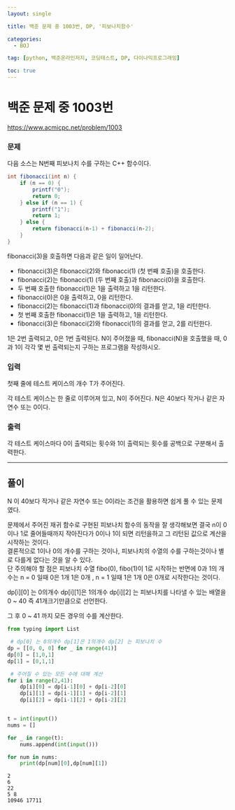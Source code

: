 ```yaml
---
layout: single

title: 백준 문제 중 1003번, DP, '피보나치함수'

categories:
  - BOJ

tag: [python, 백준온라인저지, 코딩테스트, DP, 다이나믹프로그래밍]

toc: true
---
```


# 백준 문제 중 1003번
https://www.acmicpc.net/problem/1003

### 문제

다음 소스는 N번째 피보나치 수를 구하는 C++ 함수이다.

```java
int fibonacci(int n) {
    if (n == 0) {
        printf("0");
        return 0;
    } else if (n == 1) {
        printf("1");
        return 1;
    } else {
        return fibonacci(n‐1) + fibonacci(n‐2);
    }
}
```

fibonacci(3)을 호출하면 다음과 같은 일이 일어난다.

+ fibonacci(3)은 fibonacci(2)와 fibonacci(1) (첫 번째 호출)을 호출한다.
+ fibonacci(2)는 fibonacci(1) (두 번째 호출)과 fibonacci(0)을 호출한다.
+ 두 번째 호출한 fibonacci(1)은 1을 출력하고 1을 리턴한다.
+ fibonacci(0)은 0을 출력하고, 0을 리턴한다.
+ fibonacci(2)는 fibonacci(1)과 fibonacci(0)의 결과를 얻고, 1을 리턴한다.
+ 첫 번째 호출한 fibonacci(1)은 1을 출력하고, 1을 리턴한다.
+ fibonacci(3)은 fibonacci(2)와 fibonacci(1)의 결과를 얻고, 2를 리턴한다.  

1은 2번 출력되고, 0은 1번 출력된다. N이 주어졌을 때, fibonacci(N)을 호출했을 때, 0과 1이 각각 몇 번 출력되는지 구하는 프로그램을 작성하시오.

### 입력

첫째 줄에 테스트 케이스의 개수 T가 주어진다.

각 테스트 케이스는 한 줄로 이루어져 있고, N이 주어진다. N은 40보다 작거나 같은 자연수 또는 0이다.

### 출력

각 테스트 케이스마다 0이 출력되는 횟수와 1이 출력되는 횟수를 공백으로 구분해서 출력한다.

---

## 풀이

N 이 40보다 작거나 같은 자연수 또는 0이라는 조건을 활용하면 쉽게 풀 수 있는 문제였다.

문제에서 주어진 재귀 함수로 구현된 피보나치 함수의 동작을 잘 생각해보면 결국 n이 0이나 1로 줄어들때까지 작아진다가 0이나 1이 되면 리턴을하고 그 리턴된 값으로 계산을 시작하는 것이다.  
결론적으로 1이나 0의 개수를 구하는 것이나, 피보나치의 수열의 수를 구하는것이나 별로 다를게 없다는 것을 알 수 있다.  
단 주의해야 할 점은 피보나치 수열 fibo(0), fibo(1)이 1로 시작하는 반면에 0과 1의 개수는 n = 0 일때 0은 1개 1은 0개 , n = 1 일때 1은 1개 0은 0개로 시작한다는 것이다.

dp[i][0] 는 0의개수 dp[i][1]은 1의개수 dp[i][2] 는 피보나치를 나타낼 수 있는 배열을 0 ~ 40 즉 41개크기만큼으로 선언한다.

그 후 0 ~ 41 까지 모든 경우의 수를 계산한다.


```python
from typing import List

 # dp[0] 는 0의개수 dp[1]은 1의개수 dp[2] 는 피보나치 수
dp = [[0, 0, 0] for _ in range(41)]
dp[0] = [1,0,1]
dp[1] = [0,1,1]

 # 주어질 수 있는 모든 수에 대해 계산
for i in range(2,41):
    dp[i][0] = dp[i-1][0] + dp[i-2][0]
    dp[i][1] = dp[i-1][1] + dp[i-2][1]
    dp[i][2] = dp[i-1][2] + dp[i-2][2]


t = int(input())
nums = []

for _ in range(t):
    nums.append(int(input()))

for num in nums:
    print(dp[num][0],dp[num][1])
```

    2
    6
    22
    5 8
    10946 17711

